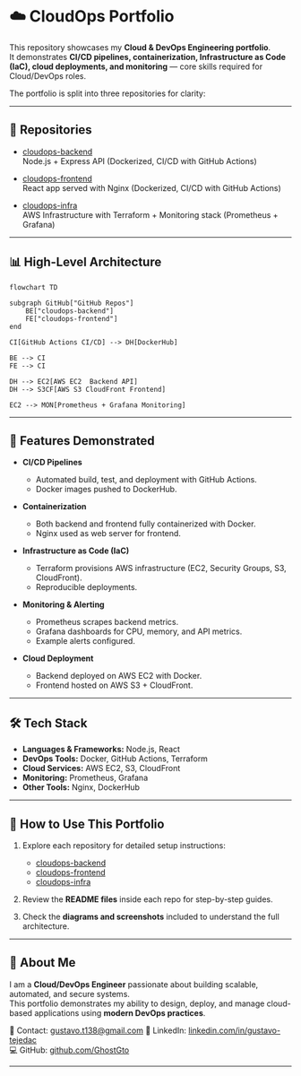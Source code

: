 # ☁️ CloudOps Portfolio

This repository showcases my **Cloud & DevOps Engineering portfolio**.  
It demonstrates **CI/CD pipelines, containerization, Infrastructure as Code (IaC), cloud deployments, and monitoring** — core skills required for Cloud/DevOps roles.

The portfolio is split into three repositories for clarity:

---

## 📂 Repositories

- [cloudops-backend](https://github.com/GhostGto/cloudops-backend)  
  Node.js + Express API (Dockerized, CI/CD with GitHub Actions)

- [cloudops-frontend](https://github.com/GhostGto/cloudops-frontend)  
  React app served with Nginx (Dockerized, CI/CD with GitHub Actions)

- [cloudops-infra](https://github.com/GhostGto/cloudops-infra)  
  AWS Infrastructure with Terraform + Monitoring stack (Prometheus + Grafana)

---

## 📊 High-Level Architecture

```mermaid
flowchart TD

subgraph GitHub["GitHub Repos"]
    BE["cloudops-backend"]
    FE["cloudops-frontend"]
end

CI[GitHub Actions CI/CD] --> DH[DockerHub]

BE --> CI
FE --> CI

DH --> EC2[AWS EC2  Backend API]
DH --> S3CF[AWS S3 CloudFront Frontend]

EC2 --> MON[Prometheus + Grafana Monitoring]
```
---

## 🚀 Features Demonstrated

- **CI/CD Pipelines**
  - Automated build, test, and deployment with GitHub Actions.
  - Docker images pushed to DockerHub.

- **Containerization**
  - Both backend and frontend fully containerized with Docker.
  - Nginx used as web server for frontend.

- **Infrastructure as Code (IaC)**
  - Terraform provisions AWS infrastructure (EC2, Security Groups, S3, CloudFront).
  - Reproducible deployments.

- **Monitoring & Alerting**
  - Prometheus scrapes backend metrics.
  - Grafana dashboards for CPU, memory, and API metrics.
  - Example alerts configured.

- **Cloud Deployment**
  - Backend deployed on AWS EC2 with Docker.
  - Frontend hosted on AWS S3 + CloudFront.

---

## 🛠️ Tech Stack

- **Languages & Frameworks:** Node.js, React
- **DevOps Tools:** Docker, GitHub Actions, Terraform
- **Cloud Services:** AWS EC2, S3, CloudFront
- **Monitoring:** Prometheus, Grafana
- **Other Tools:** Nginx, DockerHub

---

## 📌 How to Use This Portfolio

1. Explore each repository for detailed setup instructions:
   - [cloudops-backend](https://github.com/GhostGto/cloudops-backend)
   - [cloudops-frontend](https://github.com/GhostGto/cloudops-frontend)
   - [cloudops-infra](https://github.com/GhostGto/cloudops-infra)

2. Review the **README files** inside each repo for step-by-step guides.

3. Check the **diagrams and screenshots** included to understand the full architecture.

---

## 🎯 About Me

I am a **Cloud/DevOps Engineer** passionate about building scalable, automated, and secure systems.  
This portfolio demonstrates my ability to design, deploy, and manage cloud-based applications using **modern DevOps practices**.

📧 Contact: gustavo.t138@gmail.com 
🔗 LinkedIn: [linkedin.com/in/gustavo-tejedac](https://www.linkedin.com/in/gustavo-tejedac/)  
💻 GitHub: [github.com/GhostGto](https://github.com/GhostGto?tab=repositories)  

---
